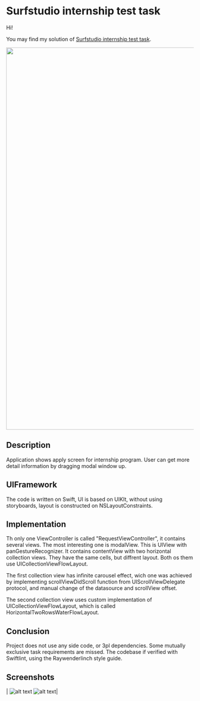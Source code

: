 # Surfstudio internship test task

Hi!

You may find my solution of [Surfstudio internship test task](https://github.com/surfstudio/Surf-iOS-Developers/blob/master/Docs/Hiring/students-test-project.md).

<div align="center">
  <img src="https://media.giphy.com/media/dWesBcTLavkZuG35MI/giphy.gif" width="1024" height="1024"/>
</div>

## Description

Application shows apply screen for internship program. User can get more detail information by dragging modal window up.

## UIFramework

The code is written on Swift, UI is based on UIKIt, without using storyboards, layout is constructed on NSLayoutConstraints.

## Implementation

Th only one ViewController is called "RequestViewController", it contains several views.
The most interesting one is modalView. This is UIView with panGestureRecognizer. It contains contentView with two horizontal collection views. They have the same cells, but diffrent layout. Both os them use UICollectionViewFlowLayout.

The first collection view has infinite carousel effect, wich one was achieved by implementing scrollViewDidScroll function from UIScrollViewDelegate protocol, and manual change of the datasource and scrollView offset.

The second collection view uses custom implementation of UICollectionViewFlowLayout, which is called HorizontalTwoRowsWaterFlowLayout. 

## Conclusion

Project does not use any side code, or 3pl dependencies. Some mutually exclusive task requirements are missed.
The codebase if verified with Swiftlint, using the Raywenderlinch style guide. 


## Screenshots

| ![alt text](https://github.com/AndreevIVdev/NASHKODIM/blob/main/TestTaskMobileUP/Screenshots%20and%20gif's/Auth.gif?raw=true) ![alt text](https://github.com/AndreevIVdev/NASHKODIM/blob/main/TestTaskMobileUP/Screenshots%20and%20gif's/Light.gif?raw=true)|
